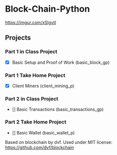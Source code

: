 # Block-Chain-Python
https://imgur.com/xSlgvtl

## Projects

### Part 1 in Class Project
* [X] Basic Setup and Proof of Work (basic_block_gp)

### Part 1 Take Home Project
* [X] Client Miners (client_mining_p)

### Part 2 in Class Project
* [] Basic Transactions (basic_transactions_gp)

### Part 2 Take Home Project
* [] Basic Wallet (basic_wallet_p)

Based on blockchain by dvf.  Used under MIT license:  https://github.com/dvf/blockchain
